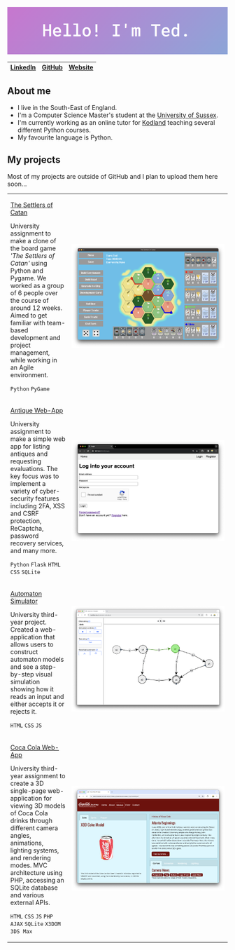 [![banner](banner.png)](https://github.com/TedAlden)

| [LinkedIn](https://www.linkedin.com/in/ted-alden-templeman/) | [GitHub](https://github.com/TedAlden) | [Website](https://www.tedalden.dev/) |
| - | - | - |

## About me

- I live in the South-East of England.
- I'm a Computer Science Master's student at the [University of Sussex](https://www.sussex.ac.uk/study/undergraduate/courses/computer-science-mcomp).
- I'm currently working as an online tutor for [Kodland](https://www.kodland.org/) teaching several different Python courses.
- My favourite language is Python.

## My projects

Most of my projects are outside of GitHub and I plan to upload them here soon...

<table>
<tr>

<td>
  
[The Settlers of Catan](https://github.com/TedAlden/settlers-of-catan)

University assignment to make a clone of the board game *'The Settlers of Catan'* using Python and Pygame. We worked as a group of 6 people over the course of around 12 weeks. Aimed to get familiar with team-based development and project management, while working in an Agile environment.

`Python` `PyGame`

<!-- ![GitHub Repo stars](https://img.shields.io/github/stars/tedalden/settlers-of-catan?style=social) -->

</td>

<td width=350>

[![preview](https://github.com/TedAlden/settlers-of-catan/raw/main/screenshot.png)]([https://github.com/TedAlden](https://github.com/TedAlden/settlers-of-catan)https://github.com/TedAlden/settlers-of-catan)

</td>

</tr>
<tr>

<td>
  
[Antique Web-App](https://github.com/TedAlden/antique-web-app)

University assignment to make a simple web app for listing antiques and requesting evaluations. The key focus was to implement a variety of cyber-security features including 2FA, XSS and CSRF protection, ReCaptcha, password recovery services, and many more.

`Python` `Flask` `HTML` `CSS` `SQLite`

</td>

<td width=350>

[![preview](https://github.com/TedAlden/antique-web-app/raw/main/screenshot.png)]([https://github.com/TedAlden](https://github.com/TedAlden/antique-web-app)https://github.com/TedAlden/antique-web-app)

</td>

</tr>
<tr>

<td>
  
[Automaton Simulator](https://github.com/TedAlden/automaton-simulator)

University third-year project. Created a web-application that allows users to construct automaton models and see a step-by-step visual simulation showing how it reads an input and either accepts it or rejects it.

`HTML` `CSS` `JS`

</td>

<td width=350>

[![preview](https://github.com/TedAlden/automaton-simulator/raw/main/screenshot.png)]([https://github.com/TedAlden](https://github.com/TedAlden/automaton-simulator)https://github.com/TedAlden/automaton-simulator)

</td>

</tr>
<tr>

<td>
  
[Coca Cola Web-App](https://github.com/TedAlden/web-3d-applications)

University third-year assignment to create a 3D single-page web-application for viewing 3D models of Coca Cola drinks through different camera angles, animations, lighting systems, and rendering modes. MVC architecture using PHP, accessing an SQLite database and various external APIs.

`HTML` `CSS` `JS` `PHP` `AJAX` `SQLite` `X3DOM` `3DS Max`

</td>

<td width=350>

[![preview](https://github.com/TedAlden/web-3d-applications/raw/main/screenshot.png)]([https://github.com/TedAlden](https://github.com/TedAlden/web-3d-applications)https://github.com/TedAlden/web-3d-applications)

</td>

</tr>
</table>
